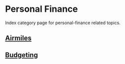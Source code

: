 # Personal Finance

Index category page for personal-finance related topics.

## [Airmiles](personal-finance/airmiles)
## [Budgeting](personal-finance/budgeting)

